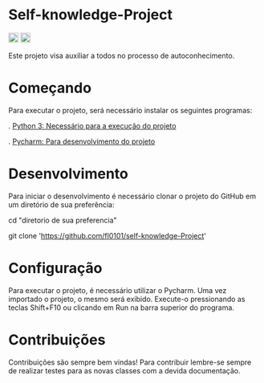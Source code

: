 # Self-knowledge-Project

<code><img height="20" src="https://img.shields.io/badge/PyCharm-000000.svg?&style=for-the-badge&logo=PyCharm&logoColor=white"></code>
<code><img height="20" src="https://img.shields.io/badge/Python-FFD43B?style=for-the-badge&logo=python&logoColor=blue"></code>

Este projeto visa auxiliar a todos no processo de autoconhecimento.

# Começando

Para executar o projeto, será necessário instalar os seguintes programas:

. [Python 3: Necessário para a execução do projeto](https://www.python.org/downloads/)

. [Pycharm: Para desenvolvimento do projeto](https://www.jetbrains.com/pt-br/pycharm/download/#section=linux)

# Desenvolvimento

Para iniciar o desenvolvimento é necessário clonar o projeto do GitHub em um diretório de sua preferência:

cd "diretorio de sua preferencia"

git clone 'https://github.com/fl0101/self-knowledge-Project'

# Configuração

Para executar o projeto, é necessário utilizar o Pycharm. Uma vez importado o projeto, o mesmo será exibido. Execute-o pressionando as teclas Shift+F10 ou clicando em Run na barra superior do programa.

# Contribuições

Contribuições são sempre bem vindas! Para contribuir lembre-se sempre de realizar testes para as novas classes com a devida documentação.

